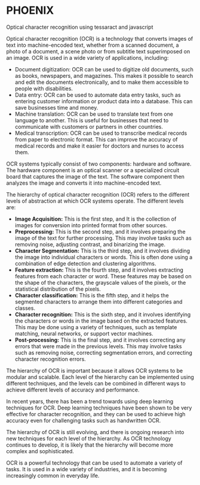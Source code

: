 # PHOENIX
Optical character recognition using tessaract and javascript

Optical character recognition (OCR) is a technology that converts images of text into machine-encoded text, whether from a scanned document, a photo of a document, a scene photo or from subtitle text superimposed on an image. OCR is used in a wide variety of applications, including:

* Document digitization: OCR can be used to digitize old documents, such as books, newspapers, and magazines. This makes it possible to search and edit the documents electronically, and to make them accessible to people with disabilities.
* Data entry: OCR can be used to automate data entry tasks, such as entering customer information or product data into a database. This can save businesses time and money.
* Machine translation: OCR can be used to translate text from one language to another. This is useful for businesses that need to communicate with customers or partners in other countries.
* Medical transcription: OCR can be used to transcribe medical records from paper to electronic format. This can improve the accuracy of medical records and make it easier for doctors and nurses to access them.

OCR systems typically consist of two components: hardware and software. The hardware component is an optical scanner or a specialized circuit board that captures the image of the text. The software component then analyzes the image and converts it into machine-encoded text.

The hierarchy of optical character recognition (OCR) refers to the different levels of abstraction at which OCR systems operate. The different levels are:

* **Image Acquisition:**  This is the first step, and It is the collection of images for conversion into printed format from other sources.
* **Preprocessing:** This is the second step, and it involves preparing the image of the text for further processing. This may involve tasks such as removing noise, adjusting contrast, and binarizing the image.
* **Character Segmentation:** This is the third step, and it involves dividing the image into individual characters or words. This is often done using a combination of edge detection and clustering algorithms.
* **Feature extraction:** This is the fourth step, and it involves extracting features from each character or word. These features may be based on the shape of the characters, the grayscale values of the pixels, or the statistical distribution of the pixels.
* **Character classification:** This is the fifth step, and it helps the segmented characters to arrange them into different categories and classes.
* **Character recognition:** This is the sixth step, and it involves identifying the characters or words in the image based on the extracted features. This may be done using a variety of techniques, such as template matching, neural networks, or support vector machines.
* **Post-processing:** This is the final step, and it involves correcting any errors that were made in the previous levels. This may involve tasks such as removing noise, correcting segmentation errors, and correcting character recognition errors.

The hierarchy of OCR is important because it allows OCR systems to be modular and scalable. Each level of the hierarchy can be implemented using different techniques, and the levels can be combined in different ways to achieve different levels of accuracy and performance.

In recent years, there has been a trend towards using deep learning techniques for OCR. Deep learning techniques have been shown to be very effective for character recognition, and they can be used to achieve high accuracy even for challenging tasks such as handwritten OCR.

The hierarchy of OCR is still evolving, and there is ongoing research into new techniques for each level of the hierarchy. As OCR technology continues to develop, it is likely that the hierarchy will become more complex and sophisticated.

OCR is a powerful technology that can be used to automate a variety of tasks. It is used in a wide variety of industries, and it is becoming increasingly common in everyday life.
